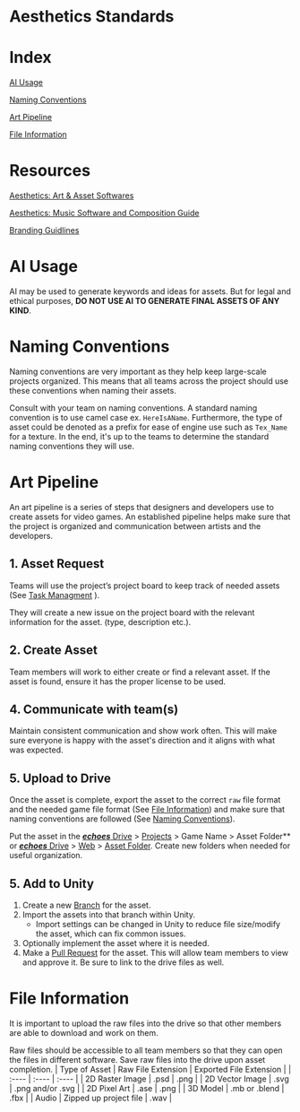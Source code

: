 # **Aesthetics Standards**

# Index 
[AI Usage](#ai-usage)  

[Naming Conventions](#naming-conventions)  

[Art Pipeline](#art-pipeline)  

[File Information](#file-information)

# Resources
[Aesthetics: Art & Asset Softwares](https://docs.google.com/document/d/1MNavkpXOygKtGuOJaoWBSeViJ15xxJjtohfYlFMrH8o/edit#heading=h.uqleju9r1i7q)

[Aesthetics: Music Software and Composition Guide](https://docs.google.com/document/d/19HEvmC8DD8yydG_SIaQAae3PHa3fOF3AO5Jn6QQ-52I/edit#heading=h.pdw337xzz9y)

[Branding Guidlines](https://docs.google.com/document/d/12TpMxFRPnAxTtqIhqanuayRmCgFmaLlivKxt0iqhiMU/edit?tab=t.kow94o1vljt7)

# AI Usage

AI may be used to generate keywords and ideas for assets. But for legal and ethical purposes, **DO NOT USE AI TO GENERATE FINAL ASSETS OF ANY KIND**.

# Naming Conventions 

Naming conventions are very important as they help keep large-scale projects organized. This means that all teams across the project should use these conventions when naming their assets.

Consult with your team on naming conventions. A standard naming convention is to use camel case ex. `HereIsAName`. Furthermore, the type of asset could be denoted as a prefix for ease of engine use such as `Tex_Name` for a texture. In the end, it's up to the teams to determine the standard naming conventions they will use. 

# Art Pipeline 

An art pipeline is a series of steps that designers and developers use to create assets for video games. An established pipeline helps make sure that the project is organized and communication between artists and the developers. 

## 1. **Asset Request**

Teams will use the project’s project board to keep track of needed assets (See [Task Managment](https://github.com/rit-vip-echoes/.github/blob/main/profile/taskMgmt.md) ).  
		
They will create a new issue on the project board with the relevant information for the asset. (type, description etc.). 

## 2. **Create Asset**

Team members will work to either create or find a relevant asset. If the asset is found, ensure it has the proper license to be used. 

## 4. **Communicate with team(s)**

Maintain consistent communication and show work often. This will make sure everyone is happy with the asset's direction and it aligns with what was expected. 

## 5. **Upload to Drive**

Once the asset is complete, export the asset to the correct  `raw` file format and the needed game file format (See [File Information](#file-information)) and make sure that naming conventions are followed (See [Naming Conventions](#naming-conventions)). 

Put the asset in the [***echoes*** Drive](https://drive.google.com/drive/u/2/folders/0AKJkHG-T_wmXUk9PVA) \> [Projects](https://drive.google.com/drive/u/2/folders/1H5WF9GUf0kaibstQ_3ajsFBKM58-z2UL) \> Game Name \> Asset Folder** or [***echoes*** Drive](https://drive.google.com/drive/u/2/folders/0AKJkHG-T_wmXUk9PVA) \> [Web](https://drive.google.com/drive/u/2/folders/1gLqBg006DrH1qzYRXExL-H6Euv_ABFWK) \> [Asset Folder](https://drive.google.com/drive/u/2/folders/1aPbyyMSdQ1nuobCzdfbmlN9BGyI3s41F). 
Create new folders when needed for useful organization.
	

## 5. **Add to Unity** 
1. Create a new [Branch](https://github.com/rit-vip-echoes/.github/blob/main/profile/branches.md) for the asset.
2. Import the assets into that branch within Unity. 
	 -  Import settings can be changed in Unity to reduce file size/modify the asset, which can fix common issues. 
3. Optionally implement the asset where it is needed. 
5. Make a [Pull Request](https://github.com/rit-vip-echoes/.github/blob/main/profile/pullRequests.md) for the asset.
      This will allow team members to view and approve it. Be sure to link to the drive files as well. 

# File Information 

It is important to upload the raw files into the drive so that other members are able to download and work on them.

 Raw files should be accessible to all team members so that they can open the files in different software. Save raw files into the drive upon asset completion.
| Type of Asset | Raw File Extension | Exported File Extension |
| :---- | :---- | :---- |
| 2D Raster Image | .psd | .png |
| 2D Vector Image | .svg | .png and/or .svg |
| 2D Pixel Art | .ase | .png |
| 3D Model | .mb or .blend | .fbx |
| Audio | Zipped up project file | .wav |
